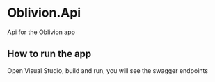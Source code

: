 # Oblivion.Api
Api for the Oblivion app

## How to run the app
Open Visual Studio, build and run, you will see the swagger endpoints
